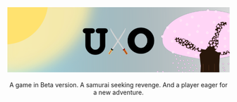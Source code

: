 <div align="center">
  <img src="https://github.com/AJUMP-Corp/.github/blob/main/uxo_banner.png" alt="UxO Banner"> <br><br>
  A game in Beta version. A samurai seeking revenge. And a player eager for a new adventure.
</div>
